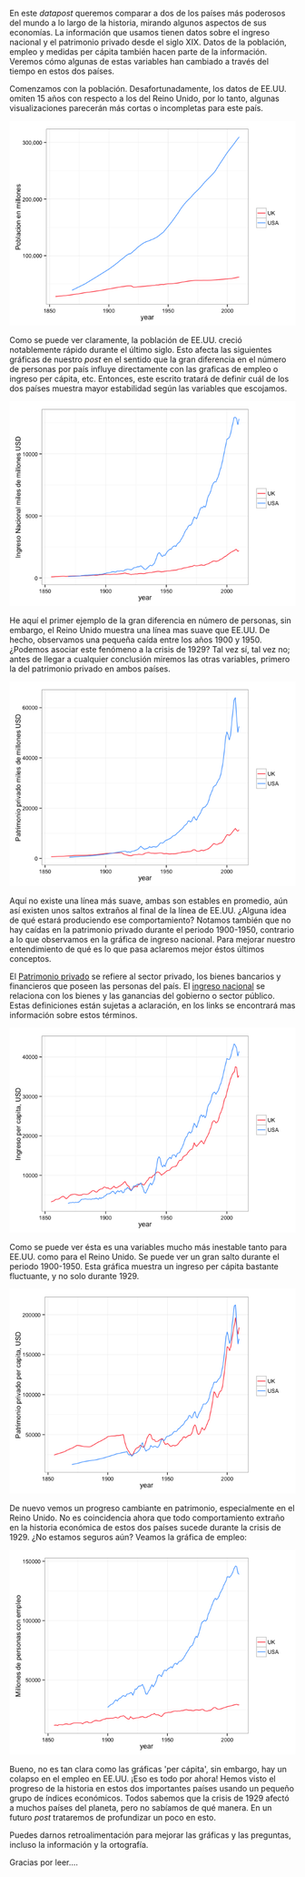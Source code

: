 En este _datapost_ queremos comparar a dos de los países más poderosos del mundo a lo largo de la historia, mirando algunos aspectos de sus economías. La información que usamos tienen datos sobre el ingreso nacional y el patrimonio privado desde el siglo XIX. Datos de la población, empleo y medidas per cápita también hacen parte de la información. Veremos cómo algunas de estas variables han cambiado a través del tiempo en estos dos países.

Comenzamos con la población. Desafortunadamente, los datos de EE.UU. omiten 15 años con respecto a los del Reino Unido, por lo tanto, algunas visualizaciones parecerán más cortas o incompletas para este país.


![Population](./details_files/figure-html/population.png) 

Como se puede ver claramente, la población de EE.UU. creció notablemente rápido durante el último siglo. Esto afecta las siguientes gráficas de nuestro _post_ en el sentido que la gran diferencia en el número de personas por país influye directamente con las graficas de empleo o ingreso per cápita, etc. Entonces, este escrito tratará de definir cuál de los dos países muestra mayor estabilidad según las variables que escojamos.

![National income over time](./details_files/figure-html/income.png) 

He aquí el primer ejemplo de la gran diferencia en número de personas, sin embargo, el Reino Unido muestra una línea mas suave que EE.UU. De hecho, observamos una pequeña caída entre los años 1900 y 1950. ¿Podemos asociar este fenómeno a la crisis de 1929? Tal vez sí, tal vez no; antes de llegar a cualquier conclusión miremos las otras variables, primero la del patrimonio privado en ambos países.


![Private Wealth](./details_files/figure-html/wealth.png) 

Aquí no existe una línea más suave, ambas son estables en promedio, aún así existen unos saltos extraños al final de la línea de EE.UU. ¿Alguna idea de qué estará produciendo ese comportamiento? Notamos también que no hay caídas en la patrimonio privado durante el periodo 1900-1950, contrario a lo que observamos en la gráfica de ingreso nacional. Para mejorar nuestro entendimiento de qué es lo que pasa aclaremos mejor éstos últimos conceptos.

El [Patrimonio privado](http://es.wikipedia.org/wiki/Patrimonio) se refiere al sector privado, los bienes bancarios y financieros que poseen las personas del país. El [ingreso nacional](http://es.wikipedia.org/wiki/Renta_nacional) se relaciona con los bienes y las ganancias del gobierno o sector público. Estas definiciones están sujetas a aclaración, en los links se encontrará mas información sobre estos términos.

![Income per capita](./details_files/figure-html/income2.png) 

Como se puede ver ésta es una variables mucho más inestable tanto para EE.UU. como para el Reino Unido. Se puede ver un gran salto durante el periodo 1900-1950. Esta gráfica muestra un ingreso per cápita bastante fluctuante, y no solo durante 1929.


![Wealth per capita](./details_files/figure-html/wealth2.png) 

De nuevo vemos un progreso cambiante en patrimonio, especialmente en el Reino Unido. No es coincidencia ahora que todo comportamiento extraño en la historia económica de estos dos países sucede durante la crisis de 1929. ¿No estamos seguros aún? Veamos la gráfica de empleo:

![Employment over time](./details_files/figure-html/employment.png) 

Bueno, no es tan clara como las gráficas 'per cápita', sin embargo, hay un colapso en el empleo en EE.UU.
¡Eso es todo por ahora! Hemos visto el progreso de la historia en estos dos importantes países usando un pequeño grupo de índices económicos. Todos sabemos que la crisis de 1929 afectó a muchos países del planeta, pero no sabíamos de qué manera. En un futuro _post_ trataremos de profundizar un poco en esto.

Puedes darnos retroalimentación para mejorar las gráficas y las preguntas, incluso la información y la ortografía.

Gracias por leer....






